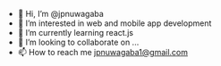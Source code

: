 - 👋 Hi, I’m @jpnuwagaba
- 👀 I’m interested in web and mobile app development
- 🌱 I’m currently learning react.js
- 💞️ I’m looking to collaborate on ...
- 📫 How to reach me jpnuwagaba1@gmail.com

<!---
jpnuwagaba/jpnuwagaba is a ✨ special ✨ repository because its `README.md` (this file) appears on your GitHub profile.
You can click the Preview link to take a look at your changes.
--->
